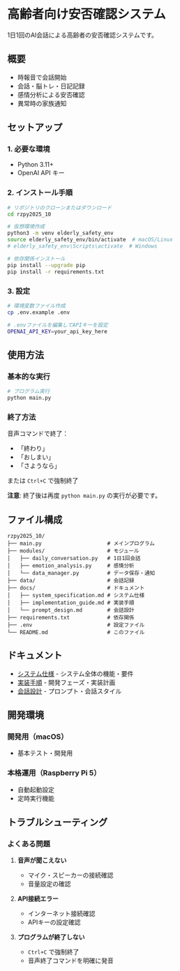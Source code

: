 # 高齢者向け安否確認システム

1日1回のAI会話による高齢者の安否確認システムです。

## 概要

- 時報音で会話開始
- 会話・脳トレ・日記記録
- 感情分析による安否確認
- 異常時の家族通知

## セットアップ

### 1. 必要な環境
- Python 3.11+
- OpenAI API キー

### 2. インストール手順

```bash
# リポジトリのクローンまたはダウンロード
cd rzpy2025_10

# 仮想環境作成
python3 -m venv elderly_safety_env
source elderly_safety_env/bin/activate  # macOS/Linux
# elderly_safety_env\Scripts\activate  # Windows

# 依存関係インストール
pip install --upgrade pip
pip install -r requirements.txt
```

### 3. 設定

```bash
# 環境変数ファイル作成
cp .env.example .env

# .envファイルを編集してAPIキーを設定
OPENAI_API_KEY=your_api_key_here
```

## 使用方法

### 基本的な実行

```bash
# プログラム実行
python main.py
```

### 終了方法

音声コマンドで終了：
- 「終わり」
- 「おしまい」
- 「さようなら」

または `Ctrl+C` で強制終了

**注意**: 終了後は再度 `python main.py` の実行が必要です。

## ファイル構成

```
rzpy2025_10/
├── main.py                     # メインプログラム
├── modules/                    # モジュール
│   ├── daily_conversation.py   # 1日1回会話
│   ├── emotion_analysis.py     # 感情分析
│   └── data_manager.py         # データ保存・通知
├── data/                       # 会話記録
├── docs/                       # ドキュメント
│   ├── system_specification.md # システム仕様
│   ├── implementation_guide.md # 実装手順
│   └── prompt_design.md        # 会話設計
├── requirements.txt            # 依存関係
├── .env                        # 設定ファイル
└── README.md                   # このファイル
```

## ドキュメント

- [システム仕様](docs/system_specification.md) - システム全体の機能・要件
- [実装手順](docs/implementation_guide.md) - 開発フェーズ・実装計画
- [会話設計](docs/prompt_design.md) - プロンプト・会話スタイル

## 開発環境

### 開発用（macOS）
- 基本テスト・開発用

### 本格運用（Raspberry Pi 5）
- 自動起動設定
- 定時実行機能

## トラブルシューティング

### よくある問題

1. **音声が聞こえない**
   - マイク・スピーカーの接続確認
   - 音量設定の確認

2. **API接続エラー**
   - インターネット接続確認
   - APIキーの設定確認

3. **プログラムが終了しない**
   - `Ctrl+C` で強制終了
   - 音声終了コマンドを明確に発音
